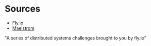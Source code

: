 # Sources
- [Fly.io](https://fly.io/dist-sys/)
- [Maelstrom](https://github.com/jepsen-io/maelstrom)

"A series of distributed systems challenges brought to you by fly.io"
